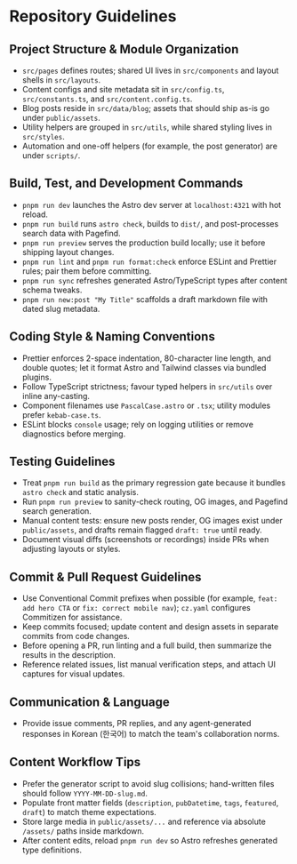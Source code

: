 # Repository Guidelines

## Project Structure & Module Organization
- `src/pages` defines routes; shared UI lives in `src/components` and layout shells in `src/layouts`.
- Content configs and site metadata sit in `src/config.ts`, `src/constants.ts`, and `src/content.config.ts`.
- Blog posts reside in `src/data/blog`; assets that should ship as-is go under `public/assets`.
- Utility helpers are grouped in `src/utils`, while shared styling lives in `src/styles`.
- Automation and one-off helpers (for example, the post generator) are under `scripts/`.

## Build, Test, and Development Commands
- `pnpm run dev` launches the Astro dev server at `localhost:4321` with hot reload.
- `pnpm run build` runs `astro check`, builds to `dist/`, and post-processes search data with Pagefind.
- `pnpm run preview` serves the production build locally; use it before shipping layout changes.
- `pnpm run lint` and `pnpm run format:check` enforce ESLint and Prettier rules; pair them before committing.
- `pnpm run sync` refreshes generated Astro/TypeScript types after content schema tweaks.
- `pnpm run new:post "My Title"` scaffolds a draft markdown file with dated slug metadata.

## Coding Style & Naming Conventions
- Prettier enforces 2-space indentation, 80-character line length, and double quotes; let it format Astro and Tailwind classes via bundled plugins.
- Follow TypeScript strictness; favour typed helpers in `src/utils` over inline any-casting.
- Component filenames use `PascalCase.astro` or `.tsx`; utility modules prefer `kebab-case.ts`.
- ESLint blocks `console` usage; rely on logging utilities or remove diagnostics before merging.

## Testing Guidelines
- Treat `pnpm run build` as the primary regression gate because it bundles `astro check` and static analysis.
- Run `pnpm run preview` to sanity-check routing, OG images, and Pagefind search generation.
- Manual content tests: ensure new posts render, OG images exist under `public/assets`, and drafts remain flagged `draft: true` until ready.
- Document visual diffs (screenshots or recordings) inside PRs when adjusting layouts or styles.

## Commit & Pull Request Guidelines
- Use Conventional Commit prefixes when possible (for example, `feat: add hero CTA` or `fix: correct mobile nav`); `cz.yaml` configures Commitizen for assistance.
- Keep commits focused; update content and design assets in separate commits from code changes.
- Before opening a PR, run linting and a full build, then summarize the results in the description.
- Reference related issues, list manual verification steps, and attach UI captures for visual updates.

## Communication & Language
- Provide issue comments, PR replies, and any agent-generated responses in Korean (한국어) to match the team's collaboration norms.

## Content Workflow Tips
- Prefer the generator script to avoid slug collisions; hand-written files should follow `YYYY-MM-DD-slug.md`.
- Populate front matter fields (`description`, `pubDatetime`, `tags`, `featured`, `draft`) to match theme expectations.
- Store large media in `public/assets/...` and reference via absolute `/assets/` paths inside markdown.
- After content edits, reload `pnpm run dev` so Astro refreshes generated type definitions.

